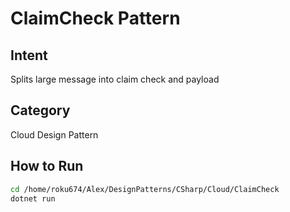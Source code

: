 # ClaimCheck Pattern

## Intent
Splits large message into claim check and payload

## Category
Cloud Design Pattern

## How to Run
```bash
cd /home/roku674/Alex/DesignPatterns/CSharp/Cloud/ClaimCheck
dotnet run
```
